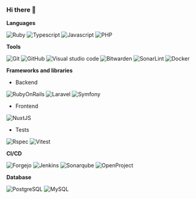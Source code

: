 ### Hi there 👋

<!--
**tititoof/tititoof** is a ✨ _special_ ✨ repository because its `README.md` (this file) appears on your GitHub profile.

Here are some ideas to get you started:

- 🔭 I’m currently working on ...
- 🌱 I’m currently learning ...
- 👯 I’m looking to collaborate on ...
- 🤔 I’m looking for help with ...
- 💬 Ask me about ...
- 📫 How to reach me: ...
- 😄 Pronouns: ...
- ⚡ Fun fact: ...
-->


**Languages**


![Ruby](https://img.shields.io/badge/Ruby-CC342D.svg?logo=ruby&logoColor=social)
![Typescript](https://img.shields.io/badge/TypeScript-007ACC.svg?logo=typescript&logoColor=white)
![Javascript](https://img.shields.io/badge/Node.js-43853D.svg?logo=node.js&logoColor=white)
![PHP](https://img.shields.io/badge/PHP-777BB4.svg?logo=php&logoColor=white)

**Tools**


![Git](https://img.shields.io/badge/-Git-black?logo=git&logoColor=social)
![GitHub](https://img.shields.io/badge/-GitHub-black?logo=github&logoColor=social)
![Visual studio code](https://img.shields.io/badge/Visual%20Studio%20Code-2F80ED.svg?logo=vscodium&logoColor=white)
![Bitwarden](https://img.shields.io/badge/-Bitwarden-175DDC?logo=bitwarden&logoColor=white)
![SonarLint](https://img.shields.io/badge/-SonarLint-CB2029?logo=sonarlint&logoColor=white)
![Docker](https://img.shields.io/badge/-Docker-2496ED?logo=docker&logoColor=white)

**Frameworks and libraries**

* Backend

![RubyOnRails](https://img.shields.io/badge/RubyOnRails-CC342D.svg?logo=rubyonrails&logoColor=white)
![Laravel](https://img.shields.io/badge/Laravel-007ACC.svg?logo=Laravel&logoColor=white)
![Symfony](https://img.shields.io/badge/Symfony-007ACC.svg?logo=symfony&logoColor=white)

* Frontend

![NuxtJS](https://img.shields.io/badge/NuxtJS-43853D.svg?logo=typescript&logoColor=white)

* Tests

![Rspec](https://img.shields.io/badge/RSpec-CC342D.svg?logo=ruby&logoColor=white)
![Vitest](https://img.shields.io/badge/Vitest-C21325.svg?logo=vitest&logoColor=white)

**CI/CD**

![Forgejo](https://img.shields.io/badge/-Forgejo-FB923C.svg?logo=forgejo&logoColor=white)
![Jenkins](https://img.shields.io/badge/-Jenkins-D24939.svg?logo=jenkins&logoColor=white)
![Sonarqube](https://img.shields.io/badge/-Sonarqube-4E9BCD.svg?logo=jenkins&logoColor=white)
![OpenProject](https://img.shields.io/badge/-OpenProject-0770B8.svg?logo=openproject&logoColor=white)


**Database**


![PostgreSQL](https://img.shields.io/badge/PostgreSQL-316192.svg?logo=postgresql&logoColor=white)
![MySQL](https://img.shields.io/badge/MySQL-00f.svg?logo=mysql&logoColor=white)


